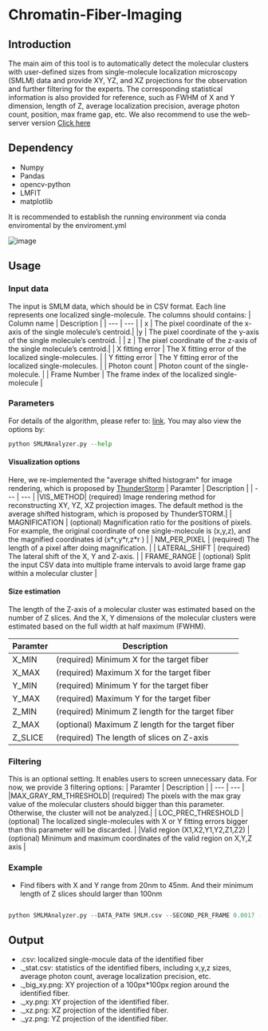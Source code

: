 # Chromatin-Fiber-Imaging
## Introduction
The main aim of this tool is to automatically detect the molecular clusters with user-defined sizes from single-molecule localization microscopy (SMLM) data and provide XY, YZ, and XZ projections for the observation and further filtering for the experts. The corresponding statistical information is also provided for reference, such as FWHM of X and Y dimension, length of Z, average localization precision, average photon count, position, max frame gap, etc. We also recommend to use the web-server version [Click here](http://www.bio8.cs.hku.hk/CFI)


## Dependency
* Numpy
* Pandas
* opencv-python
* LMFIT
* matplotlib

It is recommended to establish the running environment via conda enviromental by the enviroment.yml

![image](https://drive.google.com/uc?export=view&id=1a1wYN44hSXHKOUAY77lPCk4tq-RM3JZK)


## Usage
### Input data 

The input is SMLM data, which should be in CSV format. Each line represents one localized single-molecule. The columns should contains:
| Column name | Description |
| --- | --- |
| x | The pixel coordinate of the x-axis of the single molecule’s centroid.|
|y | The pixel coordinate of the y-axis of the single molecule’s centroid. |
| z | The pixel coordinate of the z-axis of the single molecule’s centroid.|
| X fitting error | The X fitting error of the localized single-molecules. |
| Y fitting error | The Y fitting error of the localized single-molecules. |
| Photon count | Photon count of the single-molecule. |
| Frame Number | The frame index of the localized single-molecule | 


### Parameters

For details of the algorithm, please refer to: [link]().
You may also view the options by:
````python
python SMLMAnalyzer.py --help

````

#### Visualization options

Here, we re-implemented the "average shifted histogram" for image rendering, which is proposed by [ThunderStorm](https://github.com/zitmen/thunderstorm)
| Paramter | Description |
| --- | --- |
|VIS_METHOD| (required) Image rendering method for reconstructing XY, YZ, XZ projection images. The default method is the average shifted histogram, which is proposed by ThunderSTORM.|
| MAGNIFICATION | (optional) Magnification ratio for the positions of pixels. For example, the original coordinate of one single-molecule is \(x,y,z\), and the magnified coordinates id \(x\*r,y\*r,z\*r \) |
| NM_PER_PIXEL | (required) The length of a pixel after doing magnification. |
| LATERAL_SHIFT | (required) The lateral shift of the X, Y and Z-axis. |
| FRAME_RANGE | (optional) Split the input CSV data into multiple frame intervals to avoid large frame gap within a molecular cluster | 

#### Size estimation

The length of the Z-axis of a molecular cluster was estimated based on the number of Z slices. And the X, Y dimensions of the molecular clusters were estimated based on the full width at half maximum (FWHM).

| Paramter | Description |
| --- | --- |
| X_MIN | (required) Minimum X for the target fiber |
| X_MAX | (required) Maximum X for the target fiber | 
| Y_MIN | (required) Minimum Y for the target fiber |
| Y_MAX | (required) Maximum Y for the target fiber |
| Z_MIN | (required) Minimum Z length for the target fiber |
| Z_MAX | (optional) Maximum Z length for the target fiber |
| Z_SLICE | (required) The length of slices on Z-axis | 

### Filtering
This is an optional setting. It enables users to screen unnecessary data. For now, we provide 3 filtering options: 
| Paramter | Description |
| --- | --- |
|MAX_GRAY_RM_THRESHOLD| (required) The pixels with the max gray value of the molecular clusters should bigger than this parameter. Otherwise, the cluster will not be analyzed.|
| LOC_PREC_THRESHOLD | (optional) The localized single-molecules with X or Y fitting errors bigger than this parameter will be discarded. |
|Valid region (X1,X2,Y1,Y2,Z1,Z2) | (optional) Minimum and maximum coordinates of the valid region on X,Y,Z axis |

### Example

* Find fibers with X and Y range from 20nm to 45nm. And their minimum length of Z slices should larger than 100nm

````python

python SMLMAnalyzer.py --DATA_PATH SMLM.csv --SECOND_PER_FRAME 0.0017 --NM_PER_PIXEL 10 --MAGNIFICATION 10.6 --SAVE_PATH save_dir/ --X_MIN 20 --X_MAX 45 --Y_MIN 20 --Y_MAX 45 --Z_MIN 100 --FRAME_RANGE 250

````


## Output

* .csv: localized single-mocule data of the identified fiber
* \._stat.csv: statistics of the identified fibers, including  x,y,z sizes, average photon count, average localization precision, etc.
* \._big_xy.png: XY projection of a 100px\*100px region around the identified fiber.
* \._xy.png: XY projection of the identified fiber.
* \._xz.png: XZ projection of the identified fiber.
* \._yz.png: YZ projection of the identified fiber.


